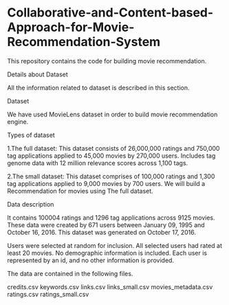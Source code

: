 # Collaborative-and-Content-based-Approach-for-Movie-Recommendation-System

This repository contains the code for building movie recommendation.

Details about Dataset

All the information related to dataset is described in this section.

Dataset

We have used MovieLens dataset in order to build movie recommendation engine.

Types of dataset

1.The full dataset: This dataset consists of 26,000,000 ratings and 750,000 tag applications applied to 45,000 movies by 270,000 users. Includes tag genome data with 12 million relevance scores across 1,100 tags.

2.The small dataset: This dataset comprises of 100,000 ratings and 1,300 tag applications applied to 9,000 movies by 700 users.
We will build a Recommendation for movies using The full dataset.

Data description

It contains 100004 ratings and 1296 tag applications across 9125 movies. These data were created by 671 users between January 09, 1995 and October 16, 2016. This dataset was generated on October 17, 2016.

Users were selected at random for inclusion. All selected users had rated at least 20 movies. No demographic information is included. Each user is represented by an id, and no other information is provided.

The data are contained in the following files.

credits.csv
keywords.csv
links.csv
links_small.csv
movies_metadata.csv
ratings.csv
ratings_small.csv



